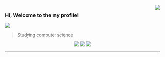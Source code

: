 <img align='right' src="https://github-readme-stats.vercel.app/api?username=WallasAR&show_icons=true&title_color=783c00&text_color=af552e&icon_color=783c00&bg_color=f8efd4&cache_seconds=2300">

### Hi, Welcome to the my profile! 

<img src="https://img.shields.io/static/v1?label=Overview&message=War_&color=f8efd4&style=for-the-badge&logo=GitHub">

<p>

> Studying computer science<br/>

<div align="center">
  <a href="https://www.instagram.com/War_ggez" target="_blank"><img src="https://img.shields.io/badge/-Instagram-%23E4405F?style=for-the-badge&logo=instagram&logoColor=white" target="_blank"></a> 
  <a href = "mailto:wallasarprofissional@gmail.com"><img src="https://img.shields.io/badge/-Gmail-%23333?style=for-the-badge&logo=gmail&logoColor=white" target="_blank"></a>
  <a href="https://www.linkedin.com/in/wallas-aguiar-rocha-846bbb273/" target="_blank"><img src="https://img.shields.io/badge/-LinkedIn-%230077B5?style=for-the-badge&logo=linkedin&logoColor=white" target="_blank"></a> 
</div>

</p>
<hr>

